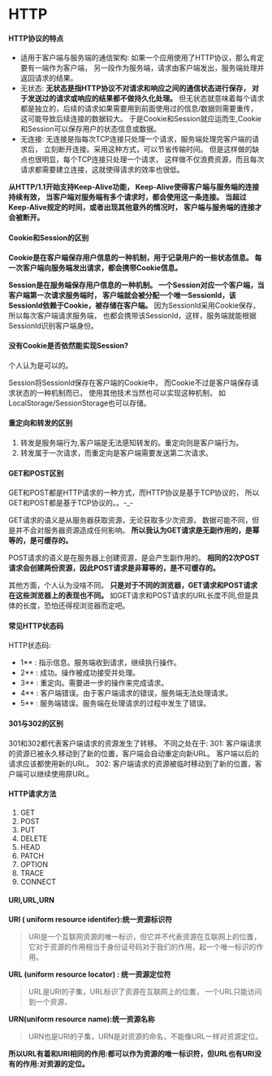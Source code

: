 # HTTP

#### HTTP协议的特点

- 适用于客户端与服务端的通信架构: 如果一个应用使用了HTTP协议，那么肯定要有一端作为客户端， 另一段作为服务端，请求由客户端发出，服务端处理并返回请求的结果。
- 无状态: **无状态是指HTTP协议不对请求和响应之间的通信状态进行保存， 对于发送过的请求或响应的结果都不做持久化处理。** 但无状态就意味着每个请求都是独立的，后续的请求如果需要用到前面使用过的信息/数据则需要重传， 这可能导致后续连接的数据较大。 于是Cookie和Session就应运而生,Cookie和Session可以保存用户的状态信息或数据。
- 无连接: 无连接是指每次TCP连接只处理一个请求，服务端处理完客户端的请求后， 立刻断开连接。采用这种方式，可以节省传输时间。 但是这样做的缺点也很明显，每个TCP连接只处理一个请求， 这样做不仅浪费资源，而且每次请求都需要建立连接，这就使得请求的效率也很低。

**从HTTP/1.1开始支持Keep-Alive功能， Keep-Alive使得客户端与服务端的连接持续有效， 当客户端对服务端有多个请求时，都会使用这一条连接。 当超过Keep-Alive规定的时间，或者出现其他意外的情况时， 客户端与服务端的连接才会被断开。**

#### Cookie和Session的区别

**Cookie是在客户端保存用户信息的一种机制，用于记录用户的一些状态信息。 每一次客户端向服务端发出请求，都会携带Cookie信息。**

**Session是在服务端保存用户信息的一种机制。 一个Session对应一个客户端，当客户端第一次请求服务端时， 客户端就会被分配一个唯一SessionId，该SessionId依赖于Cookie，被存储在客户端。** 因为SessionId采用Cookie保存，所以每次客户端请求服务端， 也都会携带该SessionId，这样，服务端就能根据SessionId识别客户端身份。

#### 没有Cookie是否依然能实现Session?

个人认为是可以的。

Session将SessionId保存在客户端的Cookie中， 而Cookie不过是客户端保存请求状态的一种机制而已， 使用其他技术当然也可以实现这种机制， 如LocalStorage/SessionStorage也可以存储。

#### 重定向和转发的区别

1. 转发是服务端行为,客户端是无法感知转发的。重定向则是客户端行为。
2. 转发属于一次请求，而重定向是客户端需要发送第二次请求。

#### GET和POST区别

GET和POST都是HTTP请求的一种方式，而HTTP协议是基于TCP协议的， 所以GET和POST都是基于TCP协议的。。-_-

GET请求的语义是从服务器获取资源，无论获取多少次资源， 数据可能不同，但是并不会对服务器资源造成任何影响。 **所以我认为GET请求是无副作用的，是幂等的，是可缓存的。**

POST请求的语义是在服务器上创建资源，是会产生副作用的。 **相同的2次POST请求会创建两份资源，因此POST请求是非幂等的，是不可缓存的。**

其他方面，个人认为没啥不同。 **只是对于不同的浏览器，GET请求和POST请求在这些浏览器上的表现也不同。** 如GET请求和POST请求的URL长度不同,但是具体的长度，恐怕还得视浏览器而定吧。

#### 常见HTTP状态码

HTTP状态码:

- 1** : 指示信息。服务端收到请求，继续执行操作。
- 2** : 成功。操作被成功接受并处理。
- 3** : 重定向。需要进一步的操作来完成请求。
- 4** : 客户端错误。由于客户端请求的错误，服务端无法处理请求。
- 5** : 服务端错误。服务端在处理请求的过程中发生了错误。

#### 301与302的区别

301和302都代表客户端请求的资源发生了转移。 不同之处在于: 301: 客户端请求的资源已被永久移动到了新的位置，客户端会自动重定向新URL。 客户端以后的请求应该都使用新的URL。 302: 客户端请求的资源被临时移动到了新的位置，客户端可以继续使用原URL。

#### HTTP请求方法

1. GET
2. POST
3. PUT
4. DELETE
5. HEAD
6. PATCH
7. OPTION
8. TRACE
9. CONNECT

#### URI,URL,URN

**URI ( uniform resource identifer):统一资源标识符**

> URI是一个互联网资源的唯一标识，但它并不代表资源在互联网上的位置， 它对于资源的作用相当于身份证号码对于我们的作用，起一个唯一标识的作用。

**URL (uniform resource locator) : 统一资源定位符**

> URL是URI的子集，URL标识了资源在互联网上的位置， 一个URL只能访问到一个资源，

**URN(uniform resource name):统一资源名称**

> URN也是URI的子集，URN是对资源的命名，不能像URL一样对资源定位。

**所以URL有着和URI相同的作用:都可以作为资源的唯一标识符，但URL也有URI没有的作用:对资源的定位。**